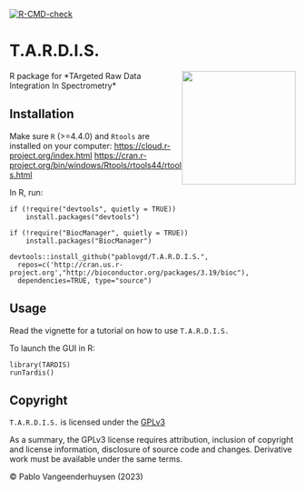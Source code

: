 <!-- badges: start -->
[![R-CMD-check](https://github.com/pablovgd/T.A.R.D.I.S./actions/workflows/R-CMD-check.yaml/badge.svg)](https://github.com/pablovgd/T.A.R.D.I.S./actions/workflows/R-CMD-check.yaml)
<!-- badges: end -->

# T.A.R.D.I.S.            
<img style="float: right;" src="https://github.com/pablovgd/T.A.R.D.I.S./blob/main/www/tardis.png" width="200" height="200">
R package for *TArgeted Raw Data Integration In Spectrometry*

## Installation
Make sure `R` (>=4.4.0) and `Rtools` are installed on your computer:
https://cloud.r-project.org/index.html
https://cran.r-project.org/bin/windows/Rtools/rtools44/rtools.html

In R, run:

```
if (!require("devtools", quietly = TRUE))
    install.packages("devtools")

if (!require("BiocManager", quietly = TRUE))
    install.packages("BiocManager")

devtools::install_github("pablovgd/T.A.R.D.I.S.",
  repos=c('http://cran.us.r-project.org',"http://bioconductor.org/packages/3.19/bioc"),
  dependencies=TRUE, type="source")

```

## Usage

Read the vignette for a tutorial on how to use `T.A.R.D.I.S.`

To launch the GUI in R:

```
library(TARDIS)
runTardis()

```

## Copyright

`T.A.R.D.I.S.` is licensed under the [GPLv3](http://choosealicense.com/licenses/gpl-3.0/)

As a summary, the GPLv3 license requires attribution, inclusion of copyright and license information, disclosure of source code and changes. Derivative work must be available under the same terms.

© Pablo Vangeenderhuysen (2023)
